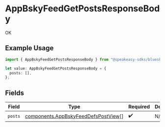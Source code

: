 # AppBskyFeedGetPostsResponseBody

OK

## Example Usage

```typescript
import { AppBskyFeedGetPostsResponseBody } from "@speakeasy-sdks/bluesky/models/operations";

let value: AppBskyFeedGetPostsResponseBody = {
  posts: [],
};
```

## Fields

| Field                                                                                      | Type                                                                                       | Required                                                                                   | Description                                                                                |
| ------------------------------------------------------------------------------------------ | ------------------------------------------------------------------------------------------ | ------------------------------------------------------------------------------------------ | ------------------------------------------------------------------------------------------ |
| `posts`                                                                                    | [components.AppBskyFeedDefsPostView](../../models/components/appbskyfeeddefspostview.md)[] | :heavy_check_mark:                                                                         | N/A                                                                                        |